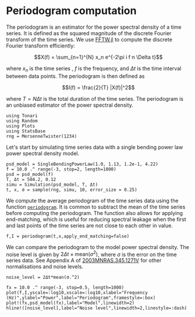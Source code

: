 # Periodogram computation

The periodogram is an estimator for the power spectral density of a time series. It is defined as the squared magnitude of the discrete Fourier transform of the time series. We use [FFTW.jl](https://github.com/JuliaMath/FFTW.jl) to compute the discrete Fourier transform efficiently:

```math
X(f) = \sum_{n=1}^{N} x_n e^{-2\pi i f n \Delta t}
```

where $x_n$ is the time series , $f$ is the frequency, and $\Delta t$ is the time interval between data points. The periodogram is then defined as

```math
I(f) = \frac{2}{T} |X(f)|^2
```

where $T=N\Delta t$ is the total duration of the time series. The periodogram is an unbiased estimator of the power spectral density.

```@example periodogram
using Tonari
using Random
using Plots
using StatsBase
rng = MersenneTwister(1234)
```

Let's start by simulating time series data with a single bending power law power spectral density model.
```@example periodogram
psd_model = SingleBendingPowerLaw(1.0, 1.13, 1.2e-1, 4.22)
f = 10.0 .^ range(-3, stop=2, length=1000)
psd = psd_model(f)
T, Δt = 504.2, 0.12
simu = Simulation(psd_model, T, Δt)
t, x, σ = sample(rng, simu, 10, error_size = 0.25)
```

We compute the average periodogram of the time series data using the function [`periodogram`](@ref). It is common to subtract the mean of the time series before computing the periodogram. The function also allows for applying end-matching, which is useful for reducing spectral leakage when the first and last points of the time series are not close to each other in value.

```@example periodogram
f,I = periodogram(t,x,apply_end_matching=false)
```

We can compare the periodogram to the model power spectral density. The noise level is given by $2\Delta t \times \text{mean}(\sigma^2)$, where $\sigma$ is the error on the time series data. See Appendix A of [2003MNRAS.345.1271V](@cite) for other normalisations and noise levels.

```@example periodogram
noise_level = 2Δt*mean(σ.^2)

fx = 10.0 .^ range(-3, stop=0.5, length=1000)
plot(f,I,yscale=:log10,xscale=:log10,xlabel="Frequency (Hz)",ylabel="Power",label="Periodogram",framestyle=:box)
plot!(fx,psd_model(fx),label="Model",linewidth=2)
hline!([noise_level],label="Noise level",linewidth=2,linestyle=:dash)
```